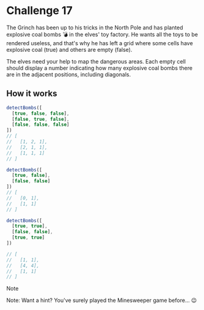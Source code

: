 # Challenge 17

The Grinch has been up to his tricks in the North Pole and has planted explosive coal bombs 💣 in the elves' toy factory. He wants all the toys to be rendered useless, and that's why he has left a grid where some cells have explosive coal (true) and others are empty (false).

The elves need your help to map the dangerous areas. Each empty cell should display a number indicating how many explosive coal bombs there are in the adjacent positions, including diagonals.

## How it works
```javascript
detectBombs([
  [true, false, false],
  [false, true, false],
  [false, false, false]
])
// [
//   [1, 2, 1],
//   [2, 1, 1],
//   [1, 1, 1]
// ]

detectBombs([
  [true, false],
  [false, false]
])
// [
//   [0, 1],
//   [1, 1]
// ]

detectBombs([
  [true, true],
  [false, false],
  [true, true]
])

// [
//   [1, 1],
//   [4, 4],
//   [1, 1]
// ]
```
>[!Note]
>Note: Want a hint? You've surely played the Minesweeper game before… 😉
